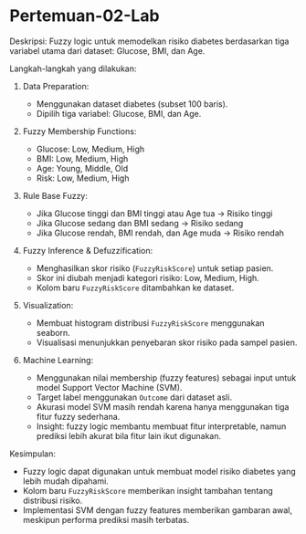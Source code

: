 # Pertemuan-02-Lab
Deskripsi:
Fuzzy logic untuk memodelkan risiko diabetes berdasarkan tiga variabel utama dari dataset: Glucose, BMI, dan Age. 

Langkah-langkah yang dilakukan:
1. Data Preparation:
   - Menggunakan dataset diabetes (subset 100 baris).
   - Dipilih tiga variabel: Glucose, BMI, dan Age.

2. Fuzzy Membership Functions:
   - Glucose: Low, Medium, High
   - BMI: Low, Medium, High
   - Age: Young, Middle, Old
   - Risk: Low, Medium, High

3. Rule Base Fuzzy:
   - Jika Glucose tinggi dan BMI tinggi atau Age tua → Risiko tinggi
   - Jika Glucose sedang dan BMI sedang → Risiko sedang
   - Jika Glucose rendah, BMI rendah, dan Age muda → Risiko rendah

4. Fuzzy Inference & Defuzzification:
   - Menghasilkan skor risiko (`FuzzyRiskScore`) untuk setiap pasien.
   - Skor ini diubah menjadi kategori risiko: Low, Medium, High.
   - Kolom baru `FuzzyRiskScore` ditambahkan ke dataset.

5. Visualization:
   - Membuat histogram distribusi `FuzzyRiskScore` menggunakan seaborn.
   - Visualisasi menunjukkan penyebaran skor risiko pada sampel pasien.

6. Machine Learning:
   - Menggunakan nilai membership (fuzzy features) sebagai input untuk model Support Vector Machine (SVM).
   - Target label menggunakan `Outcome` dari dataset asli.
   - Akurasi model SVM masih rendah karena hanya menggunakan tiga fitur fuzzy sederhana.
   - Insight: fuzzy logic membantu membuat fitur interpretable, namun prediksi lebih akurat bila fitur lain ikut digunakan.

Kesimpulan:
- Fuzzy logic dapat digunakan untuk membuat model risiko diabetes yang lebih mudah dipahami.
- Kolom baru `FuzzyRiskScore` memberikan insight tambahan tentang distribusi risiko.
- Implementasi SVM dengan fuzzy features memberikan gambaran awal, meskipun performa prediksi masih terbatas.
